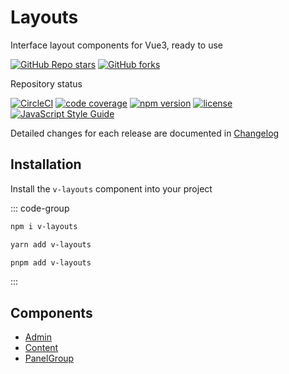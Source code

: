 # Layouts

Interface layout components for Vue3, ready to use

[![GitHub Repo stars](https://img.shields.io/github/stars/terryz/v-layouts?style=social)](https://github.com/TerryZ/v-layouts) [![GitHub forks](https://img.shields.io/github/forks/terryz/v-layouts?style=social)](https://github.com/TerryZ/v-layouts)

Repository status

[![CircleCI](https://dl.circleci.com/status-badge/img/gh/TerryZ/v-layouts/tree/main.svg?style=svg)](https://dl.circleci.com/status-badge/redirect/gh/TerryZ/v-layouts/tree/main) [![code coverage](https://codecov.io/gh/TerryZ/v-layouts/branch/main/graph/badge.svg?token=FmdV7kVgIp)](https://codecov.io/gh/TerryZ/v-layouts) [![npm version](https://img.shields.io/npm/v/v-layouts.svg)](https://www.npmjs.com/package/v-layouts) [![license](https://img.shields.io/badge/license-MIT-brightgreen.svg)](https://mit-license.org/) [![JavaScript Style Guide](https://img.shields.io/badge/code_style-standard-brightgreen.svg)](https://standardjs.com)

Detailed changes for each release are documented in [Changelog](https://github.com/TerryZ/v-layouts/blob/dev/CHANGELOG.md)

## Installation

Install the `v-layouts` component into your project

::: code-group

```sh [npm]
npm i v-layouts
```

```sh [yarn]
yarn add v-layouts
```

```sh [pnpm]
pnpm add v-layouts
```

:::

## Components

- [Admin](./admin)
- [Content](./content)
- [PanelGroup](./panel-group)
